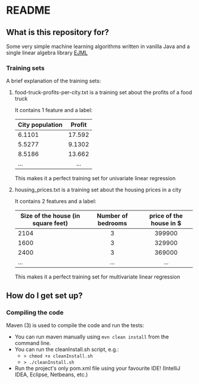 # README #

## What is this repository for? ##

Some very simple machine learning algorithms written in vanilla Java and a single linear algebra library [EJML](http://ejml.org/wiki/index.php?title=Main_Page)

### Training sets

A brief explanation of the training sets:

1.  food-truck-profits-per-city.txt is a training set about the profits of a food truck

    It contains 1 feature and a label:

    | City population   | Profit        |
    | -------------     |:-------------:|
    | 6.1101            | 17.592        |
    | 5.5277            | 9.1302        |
    | 8.5186            | 13.662        |
    | ...               | ...           |
 
    This makes it a perfect training set for univariate linear regression

2.  housing_prices.txt is a training set about the housing prices in a city

    It contains 2 features and a label:

    | Size of the house (in square feet)    | Number of bedrooms    | price of the house in $   |
    | -------------                         |:---------------------:|:-------------------------:|
    | 2104                                  | 3                     | 399900                    |
    | 1600                                  | 3                     | 329900                    |
    | 2400                                  | 3                     | 369000                    |
    | ...                                   | ...                   | ...                       |
 
    This makes it a perfect training set for multivariate linear regression


## How do I get set up? ##

### Compiling the code ###

Maven (3) is used to compile the code and run the tests: 

* You can run maven manually using `mvn clean install` from the command line.
* You can run the cleanInstall.sh script, e.g.: 
    * `> chmod +x cleanInstall.sh`
    * `> ./cleanInstall.sh` 
* Run the project's only pom.xml file using your favourite IDE! (IntelliJ IDEA, Eclipse, Netbeans, etc.)
